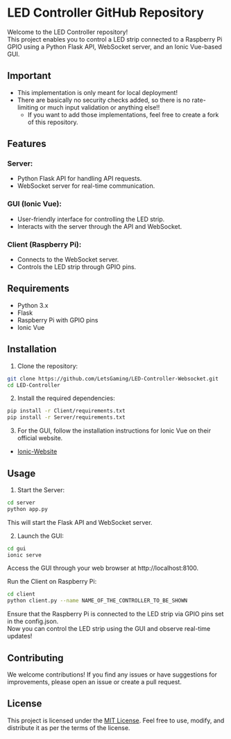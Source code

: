 # LED Controller GitHub Repository
Welcome to the LED Controller repository!<br>
This project enables you to control a LED strip connected to a Raspberry Pi GPIO using a Python Flask API, WebSocket server, and an Ionic Vue-based GUI.

## Important
* This implementation is only meant for local deployment! 
* There are basically no security checks added, so there is no rate-limiting or much input validation or anything else!!
    - If you want to add those implementations, feel free to create a fork of this repository.

## Features
### Server:
* Python Flask API for handling API requests.
* WebSocket server for real-time communication.
### GUI (Ionic Vue):
* User-friendly interface for controlling the LED strip.
* Interacts with the server through the API and WebSocket.
### Client (Raspberry Pi):
* Connects to the WebSocket server.
* Controls the LED strip through GPIO pins.

## Requirements
* Python 3.x
* Flask
* Raspberry Pi with GPIO pins
* Ionic Vue

## Installation
1. Clone the repository:
 
```bash 
git clone https://github.com/LetsGaming/LED-Controller-Websocket.git
cd LED-Controller
```
2. Install the required dependencies:

```bash 
pip install -r Client/requirements.txt
pip install -r Server/requirements.txt
```

3. For the GUI, follow the installation instructions for Ionic Vue on their official website.
* [Ionic-Website](https://ionicframework.com/docs/intro/cli)

## Usage
1. Start the Server:
```bash
cd server
python app.py
```
This will start the Flask API and WebSocket server.

2. Launch the GUI:
```bash
cd gui
ionic serve
```
Access the GUI through your web browser at http://localhost:8100.

Run the Client on Raspberry Pi:
```bash
cd client
python client.py --name NAME_OF_THE_CONTROLLER_TO_BE_SHOWN
```
Ensure that the Raspberry Pi is connected to the LED strip via GPIO pins set in the config.json.<br>
Now you can control the LED strip using the GUI and observe real-time updates!

## Contributing
We welcome contributions! If you find any issues or have suggestions for improvements, please open an issue or create a pull request.

## License
This project is licensed under the [MIT License](LICENSE.md). Feel free to use, modify, and distribute it as per the terms of the license.





